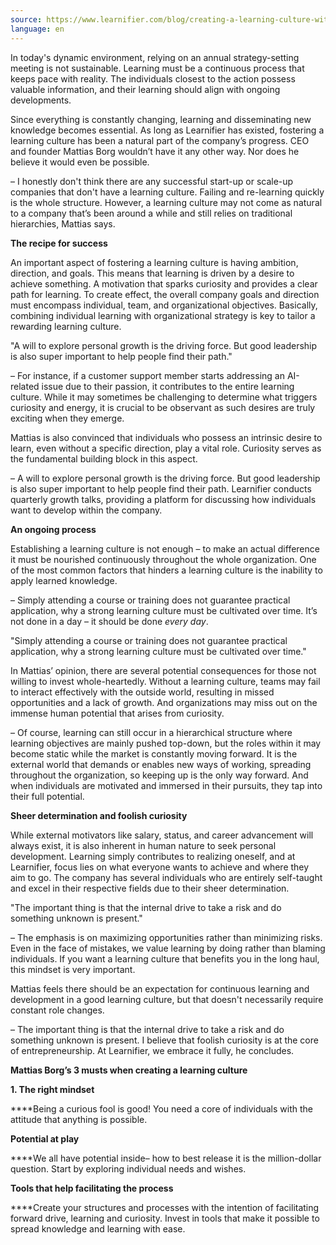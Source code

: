 ```yaml
---
source: https://www.learnifier.com/blog/creating-a-learning-culture-with-learnifiers-mattias-borg
language: en
---
```


In today's dynamic environment, relying on an annual strategy-setting meeting is not sustainable. Learning must be a continuous process that keeps pace with reality. The individuals closest to the action possess valuable information, and their learning should align with ongoing developments.

Since everything is constantly changing, learning and disseminating new knowledge becomes essential. As long as Learnifier has existed, fostering a learning culture has been a natural part of the company’s progress. CEO and founder Mattias Borg wouldn’t have it any other way. Nor does he believe it would even be possible.

– I honestly don't think there are any successful start-up or scale-up companies that don't have a learning culture. Failing and re-learning quickly is the whole structure. However, a learning culture may not come as natural to a company that’s been around a while and still relies on traditional hierarchies, Mattias says.

**The recipe for success**

An important aspect of fostering a learning culture is having ambition, direction, and goals. This means that learning is driven by a desire to achieve something. A motivation that sparks curiosity and provides a clear path for learning. To create effect, the overall company goals and direction must encompass individual, team, and organizational objectives. Basically, combining individual learning with organizational strategy is key to tailor a rewarding learning culture.

"A will to explore personal growth is the driving force. But good leadership is also super important to help people find their path."


– For instance, if a customer support member starts addressing an AI-related issue due to their passion, it contributes to the entire learning culture. While it may sometimes be challenging to determine what triggers curiosity and energy, it is crucial to be observant as such desires are truly exciting when they emerge.

Mattias is also convinced that individuals who possess an intrinsic desire to learn, even without a specific direction, play a vital role. Curiosity serves as the fundamental building block in this aspect.

– A will to explore personal growth is the driving force. But good leadership is also super important to help people find their path. Learnifier conducts quarterly growth talks, providing a platform for discussing how individuals want to develop within the company.

**An ongoing process**

Establishing a learning culture is not enough – to make an actual difference it must be nourished continuously throughout the whole organization. One of the most common factors that hinders a learning culture is the inability to apply learned knowledge.

– Simply attending a course or training does not guarantee practical application, why a strong learning culture must be cultivated over time. It’s not done in a day – it should be done *every day*.

"Simply attending a course or training does not guarantee practical application, why a strong learning culture must be cultivated over time."

In Mattias’ opinion, there are several potential consequences for those not willing to invest whole-heartedly. Without a learning culture, teams may fail to interact effectively with the outside world, resulting in missed opportunities and a lack of growth. And organizations may miss out on the immense human potential that arises from curiosity.

– Of course, learning can still occur in a hierarchical structure where learning objectives are mainly pushed top-down, but the roles within it may become static while the market is constantly moving forward. It is the external world that demands or enables new ways of working, spreading throughout the organization, so keeping up is the only way forward. And when individuals are motivated and immersed in their pursuits, they tap into their full potential.

**Sheer determination and foolish curiosity**

While external motivators like salary, status, and career advancement will always exist, it is also inherent in human nature to seek personal development. Learning simply contributes to realizing oneself, and at Learnifier, focus lies on what everyone wants to achieve and where they aim to go. The company has several individuals who are entirely self-taught and excel in their respective fields due to their sheer determination.

"The important thing is that the internal drive to take a risk and do something unknown is present."

– The emphasis is on maximizing opportunities rather than minimizing risks. Even in the face of mistakes, we value learning by doing rather than blaming individuals. If you want a learning culture that benefits you in the long haul, this mindset is very important.

Mattias feels there should be an expectation for continuous learning and development in a good learning culture, but that doesn't necessarily require constant role changes.

– The important thing is that the internal drive to take a risk and do something unknown is present. I believe that foolish curiosity is at the core of entrepreneurship. At Learnifier, we embrace it fully, he concludes.

**Mattias Borg’s 3 musts when creating a learning culture**

**1. The right mindset**

****Being a curious fool is good! You need a core of individuals with the attitude that anything is possible.

**Potential at play**

****We all have potential inside– how to best release it is the million-dollar question. Start by exploring individual needs and wishes.

**Tools that help facilitating the process**

****Create your structures and processes with the intention of facilitating forward drive, learning and curiosity. Invest in tools that make it possible to spread knowledge and learning with ease.
